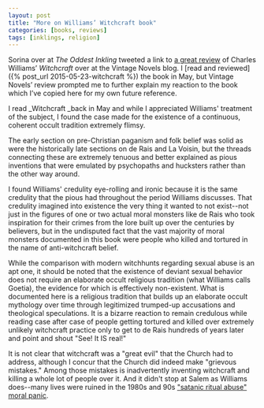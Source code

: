 ```yaml
---
layout: post
title: "More on Williams’ Witchcraft book"
categories: [books, reviews]
tags: [inklings, religion]
---
```

Sorina over at _The Oddest Inkling_ tweeted a link to [a great review](http://www.vintagenovels.com/2014/12/witchcraft-by-charles-williams.html) of Charles Williams’ _Witchcraft_ over at the Vintage Novels blog. I [read and reviewed]({% post_url 2015-05-23-witchcraft %}) the book in May, but Vintage Novels’ review prompted me to further explain my reaction to the book which I’ve copied here for my own future reference.

I read _Witchcraft _back in May and while I appreciated Williams' treatment of the subject, I found the case made for the existence of a continuous, coherent occult tradition extremely flimsy.

The early section on pre-Christian paganism and folk belief was solid as were the historically late sections on de Rais and La Voisin, but the threads connecting these are extremely tenuous and better explained as pious inventions that were emulated by psychopaths and hucksters rather than the other way around.

I found Williams' credulity eye-rolling and ironic because it is the same credulity that the pious had throughout the period Williams discusses. That credulity imagined into existence the very thing it wanted to not exist--not just in the figures of one or two actual moral monsters like de Rais who took inspiration for their crimes from the lore built up over the centuries by believers, but in the undisputed fact that the vast majority of moral monsters documented in this book were people who killed and tortured in the name of anti-witchcraft belief.

While the comparison with modern witchhunts regarding sexual abuse is an apt one, it should be noted that the existence of deviant sexual behavior does not require an elaborate occult religious tradition (what Williams calls Goetia), the evidence for which is effectively non-existent. What is documented here is a religious tradition that builds up an elaborate occult mythology over time through legitimized trumped-up accusations and theological speculations. It is a bizarre reaction to remain credulous while reading case after case of people getting tortured and killed over extremely unlikely witchcraft practice only to get to de Rais hundreds of years later and point and shout "See! It IS real!"

It is not clear that witchcraft was a "great evil" that the Church had to address, although I concur that the Church did indeed make "grievous mistakes." Among those mistakes is inadvertently inventing witchcraft and killing a whole lot of people over it. And it didn't stop at Salem as Williams does--many lives were ruined in the 1980s and 90s ["satanic ritual abuse" moral panic](https://en.wikipedia.org/wiki/Satanic_ritual_abuse).
